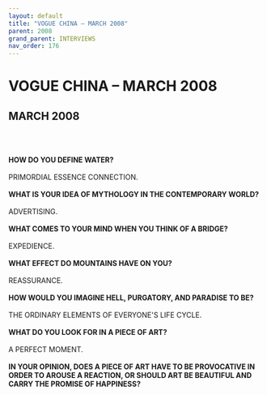 ```yaml
---
layout: default
title: "VOGUE CHINA – MARCH 2008"
parent: 2008
grand_parent: INTERVIEWS
nav_order: 176
---
```


# VOGUE CHINA – MARCH 2008
## MARCH 2008 

<br><br></p>
<p><b>HOW DO YOU DEFINE WATER?</b> <br />
<br />
PRIMORDIAL ESSENCE CONNECTION. <br />
<br />
<b>WHAT IS YOUR IDEA OF MYTHOLOGY IN THE CONTEMPORARY WORLD?</b> <br />
<br />
ADVERTISING. <br />
<br />
<b>WHAT COMES TO YOUR MIND WHEN YOU THINK OF A BRIDGE?</b> <br />
<br />
EXPEDIENCE. <br />
<br />
<b>WHAT EFFECT DO MOUNTAINS HAVE ON YOU?</b> <br />
<br />
REASSURANCE. <br />
<br />
<b>HOW WOULD YOU IMAGINE HELL, PURGATORY, AND PARADISE TO BE?</b> <br />
<br />
THE ORDINARY ELEMENTS OF EVERYONE'S LIFE CYCLE. <br />
<br />
<b>WHAT DO YOU LOOK FOR IN A PIECE OF ART?</b> <br />
<br />
A PERFECT MOMENT. <br />
<br />
<b>IN YOUR OPINION, DOES A PIECE OF ART HAVE TO BE PROVOCATIVE IN ORDER TO AROUSE A REACTION, OR SHOULD ART BE BEAUTIFUL AND CARRY THE PROMISE OF HAPPINESS?</b> <br />
<br />

